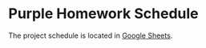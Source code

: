 # Purple Homework Schedule

The project schedule is located in [Google Sheets](`https://docs.google.com/spreadsheets/d/1gEOPbsxM8RSnJq10s_CpZOKogvJrXTpCBWIYyH81adw/edit#gid=0`).